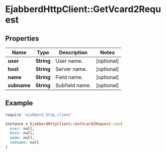 # EjabberdHttpClient::GetVcard2Request

## Properties

| Name | Type | Description | Notes |
| ---- | ---- | ----------- | ----- |
| **user** | **String** | User name. | [optional] |
| **host** | **String** | Server name. | [optional] |
| **name** | **String** | Field name. | [optional] |
| **subname** | **String** | Subfield name. | [optional] |

## Example

```ruby
require 'ejabberd_http_client'

instance = EjabberdHttpClient::GetVcard2Request.new(
  user: null,
  host: null,
  name: null,
  subname: null
)
```

